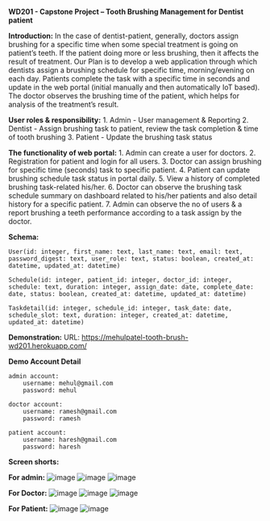 **WD201 - Capstone Project – Tooth Brushing Management for Dentist patient**

**Introduction:**
    In the case of dentist-patient, generally, doctors assign brushing for a specific time when some special treatment is going on patient’s teeth. If the patient doing more or less brushing, then it affects the result of treatment. Our Plan is to develop a web application through which dentists assign a brushing schedule for specific time, morning/evening on each day. Patients complete the task with a specific time in seconds and update in the web portal (initial manually and then automatically IoT based). The doctor observes the brushing time of the patient, which helps for analysis of the treatment’s result.

**User roles & responsibility:**
    1.	Admin -	User management & Reporting
    2.	Dentist - Assign brushing task to patient, review the task completion & time of tooth brushing
    3.	Patient - Update the brushing task status

**The functionality of web portal:**
    1.	Admin can create a user for doctors.
    2.	Registration for patient and login for all users.
    3.	Doctor can assign brushing for specific time (seconds) task to specific patient.
    4.	Patient can update brushing schedule task status in portal daily.
    5.	View a history of completed brushing task-related his/her.
    6.	Doctor can observe the brushing task schedule summary on dashboard related to his/her patients and also detail history for a specific patient.
    7.	Admin can observe the no of users & a report brushing a teeth performance according to a task assign by the doctor.

**Schema:**
    
    User(id: integer, first_name: text, last_name: text, email: text, password_digest: text, user_role: text, status: boolean, created_at: datetime, updated_at: datetime)

    Schedule(id: integer, patient_id: integer, doctor_id: integer, schedule: text, duration: integer, assign_date: date, complete_date: date, status: boolean, created_at: datetime, updated_at: datetime)
    
    Taskdetail(id: integer, schedule_id: integer, task_date: date, schedule_slot: text, duration: integer, created_at: datetime, updated_at: datetime)

**Demonstration:**
    URL: https://mehulpatel-tooth-brush-wd201.herokuapp.com/
    
**Demo Account Detail**
    
    admin account: 
        username: mehul@gmail.com 
        password: mehul

    doctor account: 
        username: ramesh@gmail.com 
        password: ramesh

    patient account: 
        username: haresh@gmail.com 
        password: haresh
    

**Screen shorts:**

**For admin:**
![image](https://user-images.githubusercontent.com/13706065/136441952-05c69b27-9f9b-48b5-a41b-a4db02e6947e.png)
![image](https://user-images.githubusercontent.com/13706065/136441998-5c827d17-4eb6-483d-a0d8-e1f9db5932d6.png)
![image](https://user-images.githubusercontent.com/13706065/136442083-3dd0e5b7-c758-4562-a5ab-1b49c39113b5.png)

**For Doctor:**
![image](https://user-images.githubusercontent.com/13706065/136440753-fed6cab4-20c1-4518-b00a-4644eefe9de4.png)
![image](https://user-images.githubusercontent.com/13706065/136440806-b6ae99b7-ecf1-49c0-9638-4950e6fc9d40.png)
![image](https://user-images.githubusercontent.com/13706065/136440871-eec37075-268d-4216-98b3-132c47d96565.png)

**For Patient:**
![image](https://user-images.githubusercontent.com/13706065/136442289-b4e58faa-48ab-48b8-9d59-347ec2a626a7.png)
![image](https://user-images.githubusercontent.com/13706065/136442364-ce838e84-6d34-45a2-ac13-642e38677cc8.png)




